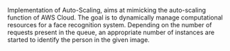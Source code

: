 Implementation of Auto-Scaling, aims at mimicking the auto-scaling function of AWS Cloud. The goal is to dynamically manage computational resources for a face recognition system. Depending on the number of requests present in the queue, an appropriate number of instances are started to identify the person in the given image.
